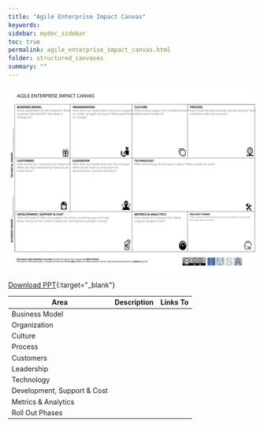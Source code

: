 ```yaml
---
title: "Agile Enterprise Impact Canvas"
keywords: 
sidebar: mydoc_sidebar
toc: true
permalink: agile_enterprise_impact_canvas.html
folder: structured_canvases
summary: ""
---
```


![image001](media/agile_enterprise_impact_canvas001.svg)

[Download PPT](media/ppt/agile_enterprise_impact_canvas.ppt){:target="_blank"}

| Area | Description | Links To |
| --- | --- | --- |
| Business Model |   |   |
| Organization |   |   |
| Culture |   |   |
| Process |   |   |
| Customers |   |   |
| Leadership |   |   |
| Technology |   |   |
| Development, Support & Cost |   |   |
| Metrics & Analytics |   |   |
| Roll Out Phases |   |   |